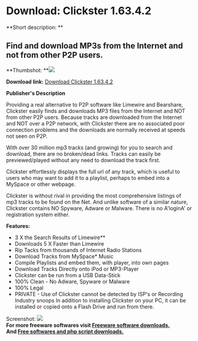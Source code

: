 # Download: Clickster 1.63.4.2

**Short description: **

## Find and download MP3s from the Internet and not from other P2P users.

  
**Thumbshot: **![](http://www.freewarefiles.com/screenshot/clickster1_md.gif)   
  
**Download link:** [Download Clickster 1.63.4.2](http://freesoftwares.boysofts.com/Clickster_program_27789.html)  
  

**Publisher's Description**  
  

Providing a real alternative to P2P software like Limewire and Bearshare,
Clickster easily finds and downloads MP3 files from the Internet and NOT from
other P2P users. Because tracks are downloaded from the Internet and NOT over
a P2P network, with Clickster there are no associated poor connection problems
and the downloads are normally received at speeds not seen on P2P.

With over 30 million mp3 tracks (and growing) for you to search and download,
there are no broken/dead links. Tracks can easily be previewed/played without
any need to download the track first.

Clickster effortlessly displays the full url of any track, which is useful to
users who may want to add it to a playlist, perhaps to embed into a MySpace or
other webpage.

Clickster is without rival in providing the most comprehensive listings of mp3
tracks to be found on the Net. And unlike software of a similar nature,
Clickster contains NO Spyware, Adware or Malware. There is no A'loginA' or
registration system either.

**Features:**

  * 3 X the Search Results of Limewire** 
  * Downloads 5 X Faster than Limewire 
  * Rip Tacks from thousands of Internet Radio Stations 
  * Download Tracks from MySpace* Music 
  * Compile Playlists and embed them, with player, into own pages 
  * Download Tracks Directly onto iPod or MP3-Player 
  * Clickster can be run from a USB Data-Stick 
  * 100% Clean - No Adware, Spyware or Malware 
  * 100% Legal 
  * PRIVATE - Use of Clickster cannot be detected by ISP's or Recording Industry snoops 
In addition to installing Clickster on your PC, it can be installed or copied
onto a Flash Drive and run from there.

  
  
Screenshot: ![](http://www.freewarefiles.com/screenshot/clickster1.gif)  
**For more freeware softwares visit [Freeware software downloads.](http://freesoftwares.boysofts.com/)**   
**And [Free softwares and php script downloads.](http://www.boysofts.com/)**

